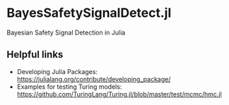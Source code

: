 # BayesSafetySignalDetect.jl

Bayesian Safety Signal Detection in Julia

## Helpful links

- Developing Julia Packages: https://julialang.org/contribute/developing_package/
- Examples for testing Turing models: https://github.com/TuringLang/Turing.jl/blob/master/test/mcmc/hmc.jl

